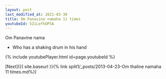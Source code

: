 ```yaml
---
layout: post
last_modified_at: 2021-03-30
title: Om Panavine namaha 11 times
youtubeId: 5ZiLefkOPSA
---
```

 
 
Om Panavine nama 
 
 -  Who has a shaking drum in his hand 
 
  
 
  
 
 
 
 
 
 


{% include youtubePlayer.html id=page.youtubeId %}
 
[Next]({{ site.baseurl }}{% link  split1/_posts/2013-04-23-Om thaline namaha 11 times.md%})
 

